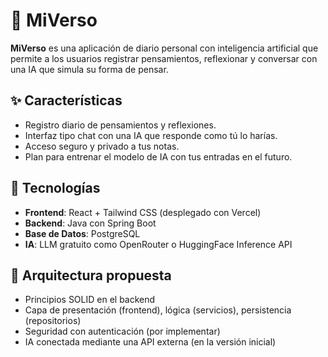 
# 🌌 MiVerso

**MiVerso** es una aplicación de diario personal con inteligencia artificial que permite a los usuarios registrar pensamientos, reflexionar y conversar con una IA que simula su forma de pensar.

## ✨ Características

- Registro diario de pensamientos y reflexiones.
- Interfaz tipo chat con una IA que responde como tú lo harías.
- Acceso seguro y privado a tus notas.
- Plan para entrenar el modelo de IA con tus entradas en el futuro.

## 🚀 Tecnologías

- **Frontend**: React + Tailwind CSS (desplegado con Vercel)
- **Backend**: Java con Spring Boot
- **Base de Datos**: PostgreSQL
- **IA**: LLM gratuito como OpenRouter o HuggingFace Inference API

## 🧠 Arquitectura propuesta

- Principios SOLID en el backend
- Capa de presentación (frontend), lógica (servicios), persistencia (repositorios)
- Seguridad con autenticación (por implementar)
- IA conectada mediante una API externa (en la versión inicial)




